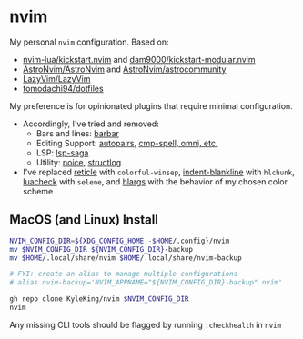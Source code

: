 # nvim

My personal `nvim` configuration. Based on:

- [nvim-lua/kickstart.nvim](https://github.com/nvim-lua/kickstart.nvim) and [dam9000/kickstart-modular.nvim](https://github.com/dam9000/kickstart-modular.nvim)
- [AstroNvim/AstroNvim](https://github.com/AstroNvim/AstroNvim) and [AstroNvim/astrocommunity](https://github.com/AstroNvim/astrocommunity)
- [LazyVim/LazyVim](https://github.com/LazyVim/LazyVim)
- [tomodachi94/dotfiles](https://github.com/tomodachi94/dotfiles/tree/main/nvim)

My preference is for opinionated plugins that require minimal configuration.

- Accordingly, I've tried and removed:
    - Bars and lines: [barbar](https://github.com/KyleKing/nvim/commit/186b25c#diff-a08294f302313640d70006877f8111d54587c50a998ceb770b56c704c90fb77a)
    - Editing Support: [autopairs](https://github.com/KyleKing/nvim/commit/7e106f21d6645454b088b3089c3a3f2d067ffc7c), [cmp-spell, omni, etc.](https://github.com/KyleKing/nvim/commit/f3e92a6586af3dbb3f3735c05e1539a9aeb663c0)
    - LSP: [lsp-saga](https://github.com/KyleKing/nvim/commit/da614ec7db07a1e7245744d6f64776c6d04622e9)
    - Utility: [noice](https://github.com/KyleKing/nvim/commit/8a30f4d03c8271756ecd1659e241013e78788834), [structlog](https://github.com/KyleKing/nvim/commit/9e10e13)
- I've replaced [reticle](https://github.com/KyleKing/nvim/commit/3297142) with `colorful-winsep`, [indent-blankline](https://github.com/KyleKing/nvim/commit/3e823707087166c1718dc3e0a815a43d472e40a9) with `hlchunk`, [luacheck](https://github.com/KyleKing/nvim/commit/a76ebc1) with `selene`, and [hlargs](https://github.com/KyleKing/nvim/commit/9ce2a1c) with the behavior of my chosen color scheme

## MacOS (and Linux) Install

```sh
NVIM_CONFIG_DIR=${XDG_CONFIG_HOME:-$HOME/.config}/nvim
mv $NVIM_CONFIG_DIR ${NVIM_CONFIG_DIR}-backup
mv $HOME/.local/share/nvim $HOME/.local/share/nvim-backup

# FYI: create an alias to manage multiple configurations
# alias nvim-backup='NVIM_APPNAME="${NVIM_CONFIG_DIR}-backup" nvim'

gh repo clone KyleKing/nvim $NVIM_CONFIG_DIR
nvim
```

Any missing CLI tools should be flagged by running `:checkhealth` in `nvim`
